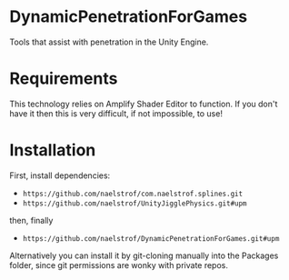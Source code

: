 # DynamicPenetrationForGames
 Tools that assist with penetration in the Unity Engine.

# Requirements

This technology relies on Amplify Shader Editor to function. If you don't have it then this is very difficult, if not impossible, to use!

# Installation

First, install dependencies:

- `https://github.com/naelstrof/com.naelstrof.splines.git`
- `https://github.com/naelstrof/UnityJigglePhysics.git#upm`
 
then, finally
- `https://github.com/naelstrof/DynamicPenetrationForGames.git#upm`

Alternatively you can install it by git-cloning manually into the Packages folder, since git permissions are wonky with private repos.
